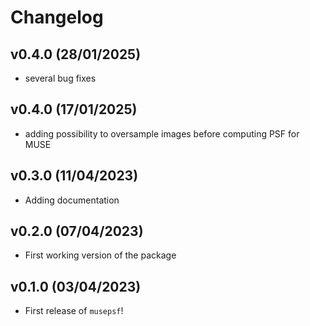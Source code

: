 # Changelog

<!--next-version-placeholder-->
## v0.4.0 (28/01/2025)

- several bug fixes

## v0.4.0 (17/01/2025)

- adding possibility to oversample images before computing PSF for MUSE

## v0.3.0 (11/04/2023)

- Adding documentation

## v0.2.0 (07/04/2023)

- First working version of the package

## v0.1.0 (03/04/2023)

- First release of `musepsf`!